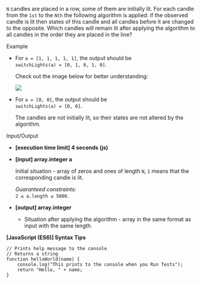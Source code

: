 `N` candles are placed in a row, some of them are initially lit. For each candle
from the `1st` to the `Nth` the following algorithm is applied: if the observed
candle is lit then states of this candle and all candles before it are changed
to the opposite. Which candles will remain lit after applying the algorithm to
all candles in the order they are placed in the line?

Example

- For `a = [1, 1, 1, 1, 1]`, the output should be  
  `switchLights(a) = [0, 1, 0, 1, 0]`.

  Check out the image below for better understanding:

  ![](https://codesignal.s3.amazonaws.com/tasks/switchLights/img/example.png?_tm=1582149352471)

- For `a = [0, 0]`, the output should be  
  `switchLights(a) = [0, 0]`.

  The candles are not initially lit, so their states are not altered by the
  algorithm.

Input/Output

- **\[execution time limit\] 4 seconds (js)**

- **\[input\] array.integer a**

  Initial situation - array of zeros and ones of length `N`, `1` means that the
  corresponding candle is lit.

  _Guaranteed constraints:_  
  `2 ≤ a.length ≤ 5000`.

- **\[output\] array.integer**

  - Situation after applying the algorithm - array in the same format as input
    with the same length.

**\[JavaScript (ES6)\] Syntax Tips**

    // Prints help message to the console
    // Returns a string
    function helloWorld(name) {
        console.log("This prints to the console when you Run Tests");
        return "Hello, " + name;
    }
